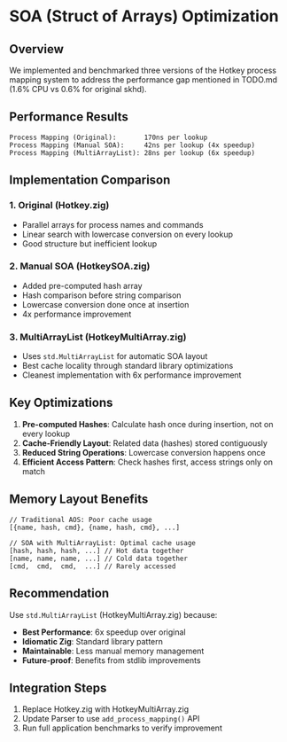 # SOA (Struct of Arrays) Optimization

## Overview

We implemented and benchmarked three versions of the Hotkey process mapping system to address the performance gap mentioned in TODO.md (1.6% CPU vs 0.6% for original skhd).

## Performance Results

```
Process Mapping (Original):       170ns per lookup
Process Mapping (Manual SOA):     42ns per lookup (4x speedup)
Process Mapping (MultiArrayList): 28ns per lookup (6x speedup)
```

## Implementation Comparison

### 1. Original (Hotkey.zig)
- Parallel arrays for process names and commands
- Linear search with lowercase conversion on every lookup
- Good structure but inefficient lookup

### 2. Manual SOA (HotkeySOA.zig)
- Added pre-computed hash array
- Hash comparison before string comparison
- Lowercase conversion done once at insertion
- 4x performance improvement

### 3. MultiArrayList (HotkeyMultiArray.zig)
- Uses `std.MultiArrayList` for automatic SOA layout
- Best cache locality through standard library optimizations
- Cleanest implementation with 6x performance improvement

## Key Optimizations

1. **Pre-computed Hashes**: Calculate hash once during insertion, not on every lookup
2. **Cache-Friendly Layout**: Related data (hashes) stored contiguously
3. **Reduced String Operations**: Lowercase conversion happens once
4. **Efficient Access Pattern**: Check hashes first, access strings only on match

## Memory Layout Benefits

```zig
// Traditional AOS: Poor cache usage
[{name, hash, cmd}, {name, hash, cmd}, ...]

// SOA with MultiArrayList: Optimal cache usage
[hash, hash, hash, ...] // Hot data together
[name, name, name, ...] // Cold data together
[cmd,  cmd,  cmd,  ...] // Rarely accessed
```

## Recommendation

Use `std.MultiArrayList` (HotkeyMultiArray.zig) because:
- **Best Performance**: 6x speedup over original
- **Idiomatic Zig**: Standard library pattern
- **Maintainable**: Less manual memory management
- **Future-proof**: Benefits from stdlib improvements

## Integration Steps

1. Replace Hotkey.zig with HotkeyMultiArray.zig
2. Update Parser to use `add_process_mapping()` API
3. Run full application benchmarks to verify improvement